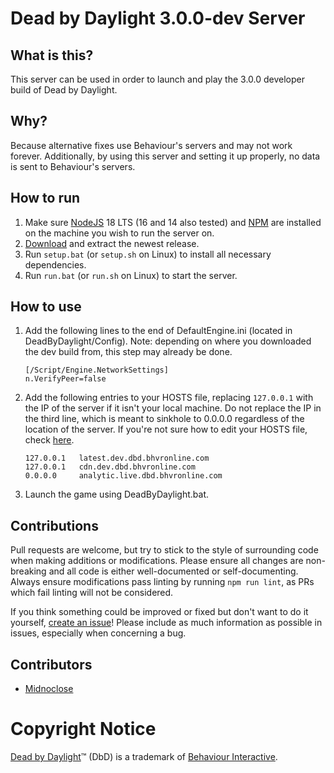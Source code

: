 # Dead by Daylight 3.0.0-dev Server

## What is this?

This server can be used in order to launch and play the 3.0.0 developer build of Dead by Daylight.

## Why?

Because alternative fixes use Behaviour's servers and may not work forever. Additionally, by using this server and setting it up properly, no data is sent to Behaviour's servers.

## How to run

1. Make sure [NodeJS](https://nodejs.org/en/) 18 LTS (16 and 14 also tested) and [NPM](https://www.npmjs.com/) are installed on the machine you wish to run the server on.
1. [Download](https://github.com/Preston159/dbd-server/releases) and extract the newest release.
1. Run `setup.bat` (or `setup.sh` on Linux) to install all necessary dependencies.
1. Run `run.bat` (or `run.sh` on Linux) to start the server.

## How to use

1. Add the following lines to the end of DefaultEngine.ini (located in DeadByDaylight/Config). Note: depending on where you downloaded the dev build from, this step may already be done.
    ```
    [/Script/Engine.NetworkSettings]
    n.VerifyPeer=false
    ```
1. Add the following entries to your HOSTS file, replacing `127.0.0.1` with the IP of the server if it isn't your local machine. Do not replace the IP in the third line, which is meant to sinkhole to 0.0.0.0 regardless of the location of the server. If you're not sure how to edit your HOSTS file, check [here](https://www.howtogeek.com/howto/27350/beginner-geek-how-to-edit-your-hosts-file/).
    ```
    127.0.0.1   latest.dev.dbd.bhvronline.com
    127.0.0.1   cdn.dev.dbd.bhvronline.com
    0.0.0.0     analytic.live.dbd.bhvronline.com
    ```
1. Launch the game using DeadByDaylight.bat.

## Contributions

Pull requests are welcome, but try to stick to the style of surrounding code when making additions or modifications. Please ensure all changes are non-breaking and all code is either well-documented or self-documenting. Always ensure modifications pass linting by running `npm run lint`, as PRs which fail linting will not be considered.

If you think something could be improved or fixed but don't want to do it yourself, [create an issue](https://github.com/Preston159/dbd-server/issues/new)! Please include as much information as possible in issues, especially when concerning a bug.

## Contributors

- [Midnoclose](https://github.com/Midnoclose)


# Copyright Notice

[Dead by Daylight](https://deadbydaylight.com/en)&trade; (DbD) is a trademark of [Behaviour Interactive](https://www.bhvr.com/).